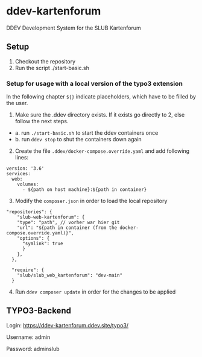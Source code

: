 # ddev-kartenforum
DDEV Development System for the SLUB Kartenforum

## Setup

1. Checkout the repository
2. Run the script ./start-basic.sh

### Setup for usage with a local version of the typo3 extension
In the following chapter `${}` indicate placeholders, which have to be filled by the user.

1. Make sure the .ddev directory exists. If it exists go directly to 2, else follow the next steps.
  - a. run `./start-basic.sh` to start the ddev containers once
  - b. run `ddev stop` to shut the containers down again
2. Create the file `.ddev/docker-compose.override.yaml` and add following lines:
  ```
  version: '3.6'
  services: 
    web: 
      volumes:
        - ${path on host machine}:${path in container}
  ```
3. Modify the `composer.json` in order to load the local repository
  ```
  "repositories": { 
      "slub-web-kartenforum": { 
      "type": "path", // vorher war hier git
      "url": "${path in container (from the docker-compose.override.yaml)}",
      "options": { 
        "symlink": true 
        } 
      }, 
    },

    "require": {
      "slub/slub_web_kartenforum": "dev-main"
    }
  ```
4. Run `ddev composer update` in order for the changes to be applied


## TYPO3-Backend

Login: https://ddev-kartenforum.ddev.site/typo3/

Username: admin

Password: adminslub
